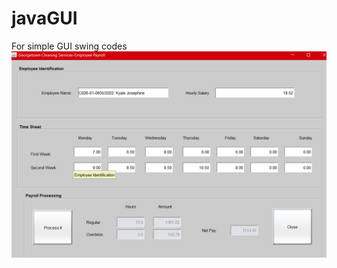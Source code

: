 # javaGUI
For simple GUI swing codes
![Screenshot](https://github.com/jossyKyalo/javaGUI/blob/master/cleaningServices.png)
